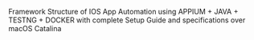 Framework Structure of IOS App Automation using APPIUM + JAVA + TESTNG + DOCKER with complete Setup Guide and specifications over macOS Catalina
